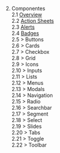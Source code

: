 2. Componentes  
2.1 [Overview](2a-orverview.md)  
2.2 [Action Sheets](2b-action-sheets.md)  
2.3 [Alerts](2c-alertas.md)  
2.4 [Badges](2c-badges.md)  
2.5 > Buttons  
2.6 > Cards  
2.7 > Checkbox  
2.8 > Grid  
2.9 > Icons  
2.10 > Inputs  
2.11 > Lists  
2.12 > Menus  
2.13 > Modals  
2.14 > Navigation  
2.15 > Radio  
2.16 > Searchbar  
2.17 > Segment  
2.18 > Select  
2.19 > Slides  
2.20 > Tabs  
2.21 > Toggle  
2.22 > Toolbar 

